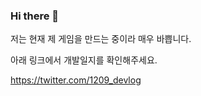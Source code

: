 ### Hi there 👋

저는 현재 제 게임을 만드는 중이라 매우 바쁩니다.

아래 링크에서 개발일지를 확인해주세요.

https://twitter.com/1209_devlog

<!--
**adunStudio/adunstudio** is a ✨ _special_ ✨ repository because its `README.md` (this file) appears on your GitHub profile.

Here are some ideas to get you started:

- 🔭 I’m currently working on ...
- 🌱 I’m currently learning ...
- 👯 I’m looking to collaborate on ...
- 🤔 I’m looking for help with ...
- 💬 Ask me about ...
- 📫 How to reach me: ...
- 😄 Pronouns: ...
- ⚡ Fun fact: ...
-->
